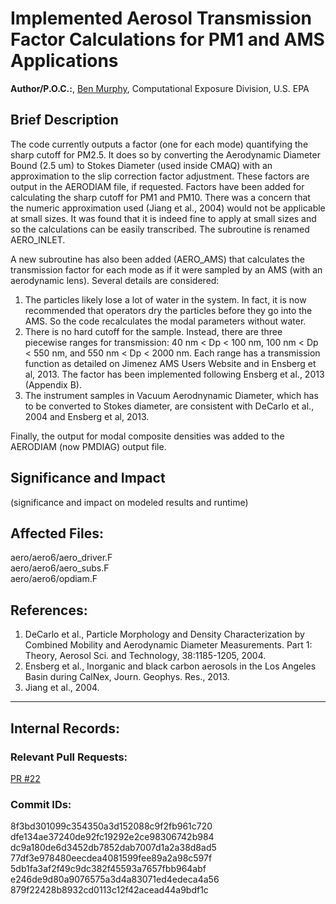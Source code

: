 # Implemented Aerosol Transmission Factor Calculations for PM1 and AMS Applications

**Author/P.O.C.:**, [Ben Murphy](mailto:murphy.benjamin@epa.gov), Computational Exposure Division, U.S. EPA

## Brief Description

The code currently outputs a factor (one for each mode) quantifying the sharp cutoff for PM2.5. It does so by converting the Aerodynamic Diameter Bound (2.5 um) to Stokes Diameter (used inside CMAQ) with an approximation to the slip correction factor adjustment. These factors are output in the AERODIAM file, if requested. Factors have been added for calculating the sharp cutoff for PM1 and PM10. There was a concern that the numeric approximation used (Jiang et al., 2004) would not be applicable at small sizes. It was found that it is indeed fine to apply at small sizes and so the calculations can be easily transcribed. The subroutine is renamed AERO_INLET.

A new subroutine has also been added (AERO_AMS) that calculates the transmission factor for each mode as if it were sampled by an AMS (with an aerodynamic lens). Several details are considered:

1. The particles likely lose a lot of water in the system. In fact, it is now recommended that operators dry the particles before they go into the AMS. So the code recalculates the modal parameters without water.
2. There is no hard cutoff for the sample. Instead, there are three piecewise ranges for transmission: 40 nm < Dp < 100 nm, 100 nm < Dp < 550 nm, and 550 nm < Dp < 2000 nm. Each range has a transmission function as detailed on Jimenez AMS Users Website and in Ensberg et al, 2013. The factor has been implemented following Ensberg et al., 2013 (Appendix B).
3. The instrument samples in Vacuum Aerodnynamic Diameter, which has to be converted to Stokes diameter, are consistent with DeCarlo et al., 2004 and Ensberg et al, 2013.

Finally, the output for modal composite densities was added to the AERODIAM (now PMDIAG) output file.

## Significance and Impact

(significance and impact on modeled results and runtime)

## Affected Files:
aero/aero6/aero_driver.F  
aero/aero6/aero_subs.F  
aero/aero6/opdiam.F  


## References:

1. DeCarlo et al., Particle Morphology and Density Characterization by Combined Mobility and Aerodynamic Diameter Measurements. Part 1: Theory, Aerosol Sci. and Technology, 38:1185-1205, 2004.
2. Ensberg et al., Inorganic and black carbon aerosols in the Los Angeles Basin during CalNex, Journ. Geophys. Res., 2013.
3. Jiang et al., 2004.

-----
## Internal Records:

### Relevant Pull Requests:
  [PR #22](https://github.com/usepa/cmaq_dev/pull/22)

### Commit IDs:
8f3bd301099c354350a3d152088c9f2fb961c720  
dfe134ae37240de92fc19292e2ce98306742b984  
dc9a180de6d3452db7852dab7007d1a2a38d8ad5  
77df3e978480eecdea4081599fee89a2a98c597f  
5db1fa3af2f49c9dc382f45593a7657fbb964abf  
e246de9d80a9076575a3d4a83071ed4edeca4a56  
879f22428b8932cd0113c12f42acead44a9bdf1c  
